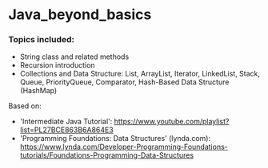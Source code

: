 # Java_beyond_basics

### Topics included:
- String class and related methods
- Recursion introduction
- Collections and Data Structure: List, ArrayList, Iterator, LinkedList, Stack, Queue, PriorityQueue, Comparator, Hash-Based Data Structure (HashMap)

Based on:
- 'Intermediate Java Tutorial': https://www.youtube.com/playlist?list=PL27BCE863B6A864E3
- 'Programming Foundations: Data Structures' (lynda.com): https://www.lynda.com/Developer-Programming-Foundations-tutorials/Foundations-Programming-Data-Structures
